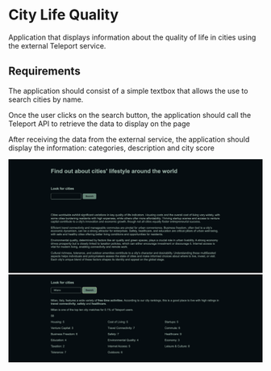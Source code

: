 # City Life Quality

Application that displays information about the quality of life in cities using the external Teleport service.

## Requirements

The application should consist of a simple textbox that allows the use to search cities by name.

Once the user clicks on the search button, the application should call the Teleport API to retrieve the data to display on the page

After receiving the data from the external service, the application should display the information: categories, description and city score

![Homepage](./src/assets/homepage.png)
![City Search](./src/assets/city-search.png)

